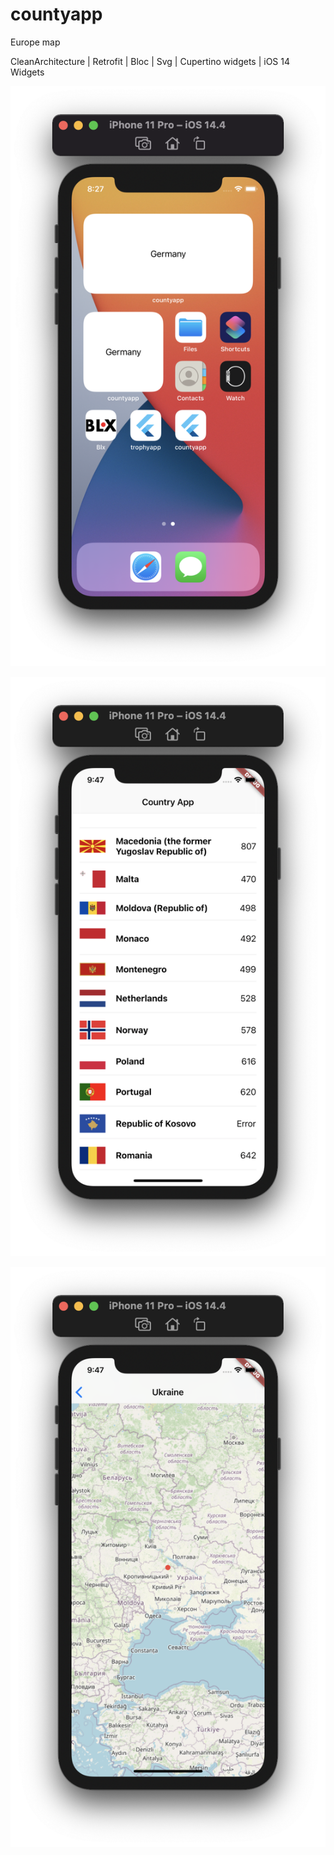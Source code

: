 # countyapp
 Europe map

CleanArchitecture |
 Retrofit |
 Bloc |
 Svg |
 Cupertino widgets |
 iOS 14 Widgets


![Widget iOS](https://github.com/AleksandrKuprienko/countyapp/blob/main/screen4.png)

![Home screen](https://github.com/AleksandrKuprienko/countyapp/blob/main/screen2.png)

![Country detail screen](https://github.com/AleksandrKuprienko/countyapp/blob/main/screen1.png)
